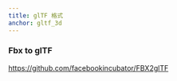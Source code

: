 ```yaml
---
title: glTF 格式
anchor: gltf_3d
---
```


### Fbx to glTF

<https://github.com/facebookincubator/FBX2glTF>